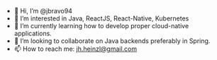 - 👋 Hi, I’m @jbravo94
- 👀 I’m interested in Java, ReactJS, React-Native, Kubernetes
- 🌱 I’m currently learning how to develop proper cloud-native applications.
- 💞️ I’m looking to collaborate on Java backends preferably in Spring.
- 📫 How to reach me: jh.heinzl@gmail.com
